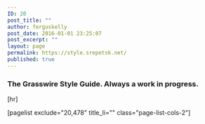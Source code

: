 ```yaml
---
ID: 20
post_title: ""
author: ferguskelly
post_date: 2016-01-01 23:25:07
post_excerpt: ""
layout: page
permalink: https://style.srepetsk.net/
published: true
---
```

<h3>The Grasswire Style Guide. Always a work in progress.</h3>
[hr]

[pagelist exclude="20,478" title_li="" class="page-list-cols-2"]